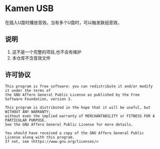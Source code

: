 # Kamen USB

在插入U盘时播放音效。当有多个U盘时，可以触发联组音效。

## 说明

1. 这不是一个完整的项目,也不会有维护
2. 本仓库不含音效文件

## 许可协议

```text
This program is free software: you can redistribute it and/or modify it under the terms of
the GNU Affero General Public License as published by the Free Software Foundation, version 3.

This program is distributed in the hope that it will be useful, but WITHOUT ANY WARRANTY; 
without even the implied warranty of MERCHANTABILITY or FITNESS FOR A PARTICULAR PURPOSE. 
See the GNU Affero General Public License for more details.

You should have received a copy of the GNU Affero General Public License along with this program.
If not, see <https://www.gnu.org/licenses/>
```